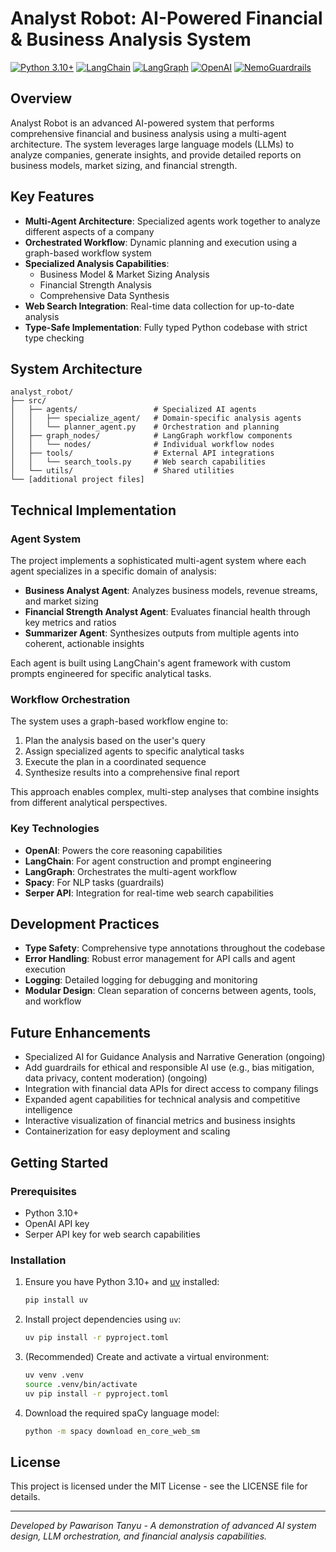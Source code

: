 # Analyst Robot: AI-Powered Financial & Business Analysis System

[![Python 3.10+](https://img.shields.io/badge/Python-3.10+-blue.svg)](https://www.python.org/downloads/)
[![LangChain](https://img.shields.io/badge/LangChain-Framework-green)](https://github.com/langchain-ai/langchain)
[![LangGraph](https://img.shields.io/badge/LangGraph-Framework-purple)](https://github.com/langchain-ai/langgraph)
[![OpenAI](https://img.shields.io/badge/OpenAI-GPT--4-orange)](https://openai.com/)
[![NemoGuardrails](https://img.shields.io/badge/NemoGuardrails-Framework-purple)](https://github.com/NVIDIA/NeMo-Guardrails)

## Overview

Analyst Robot is an advanced AI-powered system that performs comprehensive financial and business analysis using a multi-agent architecture. The system leverages large language models (LLMs) to analyze companies, generate insights, and provide detailed reports on business models, market sizing, and financial strength.

## Key Features

- **Multi-Agent Architecture**: Specialized agents work together to analyze different aspects of a company
- **Orchestrated Workflow**: Dynamic planning and execution using a graph-based workflow system
- **Specialized Analysis Capabilities**:
  - Business Model & Market Sizing Analysis
  - Financial Strength Analysis
  - Comprehensive Data Synthesis
- **Web Search Integration**: Real-time data collection for up-to-date analysis
- **Type-Safe Implementation**: Fully typed Python codebase with strict type checking

## System Architecture

```
analyst_robot/
├── src/
│   ├── agents/                 # Specialized AI agents
│   │   ├── specialize_agent/   # Domain-specific analysis agents
│   │   └── planner_agent.py    # Orchestration and planning
│   ├── graph_nodes/            # LangGraph workflow components
│   │   └── nodes/              # Individual workflow nodes
│   ├── tools/                  # External API integrations
│   │   └── search_tools.py     # Web search capabilities
│   └── utils/                  # Shared utilities
└── [additional project files]
```

## Technical Implementation

### Agent System

The project implements a sophisticated multi-agent system where each agent specializes in a specific domain of analysis:

- **Business Analyst Agent**: Analyzes business models, revenue streams, and market sizing
- **Financial Strength Analyst Agent**: Evaluates financial health through key metrics and ratios
- **Summarizer Agent**: Synthesizes outputs from multiple agents into coherent, actionable insights

Each agent is built using LangChain's agent framework with custom prompts engineered for specific analytical tasks.

### Workflow Orchestration

The system uses a graph-based workflow engine to:

1. Plan the analysis based on the user's query
2. Assign specialized agents to specific analytical tasks
3. Execute the plan in a coordinated sequence
4. Synthesize results into a comprehensive final report

This approach enables complex, multi-step analyses that combine insights from different analytical perspectives.

### Key Technologies

- **OpenAI**: Powers the core reasoning capabilities
- **LangChain**: For agent construction and prompt engineering
- **LangGraph**: Orchestrates the multi-agent workflow 
- **Spacy**: For NLP tasks (guardrails)
- **Serper API**: Integration for real-time web search capabilities

## Development Practices

- **Type Safety**: Comprehensive type annotations throughout the codebase
- **Error Handling**: Robust error management for API calls and agent execution
- **Logging**: Detailed logging for debugging and monitoring
- **Modular Design**: Clean separation of concerns between agents, tools, and workflow

## Future Enhancements
- Specialized AI for Guidance Analysis and Narrative Generation (ongoing)
- Add guardrails for ethical and responsible AI use (e.g., bias mitigation, data privacy, content moderation) (ongoing)
- Integration with financial data APIs for direct access to company filings
- Expanded agent capabilities for technical analysis and competitive intelligence
- Interactive visualization of financial metrics and business insights
- Containerization for easy deployment and scaling

## Getting Started

### Prerequisites

- Python 3.10+
- OpenAI API key
- Serper API key for web search capabilities

### Installation

1. Ensure you have Python 3.10+ and [uv](https://github.com/astral-sh/uv) installed:
   ```bash
   pip install uv
   ```

2. Install project dependencies using `uv`:
   ```bash
   uv pip install -r pyproject.toml
   ```

3. (Recommended) Create and activate a virtual environment:
   ```bash
   uv venv .venv
   source .venv/bin/activate
   uv pip install -r pyproject.toml
   ```

4. Download the required spaCy language model:
   ```bash
   python -m spacy download en_core_web_sm
   ```


## License

This project is licensed under the MIT License - see the LICENSE file for details.

---

*Developed by Pawarison Tanyu - A demonstration of advanced AI system design, LLM orchestration, and financial analysis capabilities.*